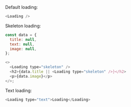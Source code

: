 Default loading:

```js
<Loading />
```

Skeleton loading:

```js
const data = {
  title: null,
  text: null,
  image: null,
};

<>
  <Loading type="skeleton" />
  <h2>{data.title || <Loading type="skeleton" />}</h2>
  <p>{data.image}</p>
</>;
```

Text loading:

```js
<Loading type="text">Loading</Loading>
```

